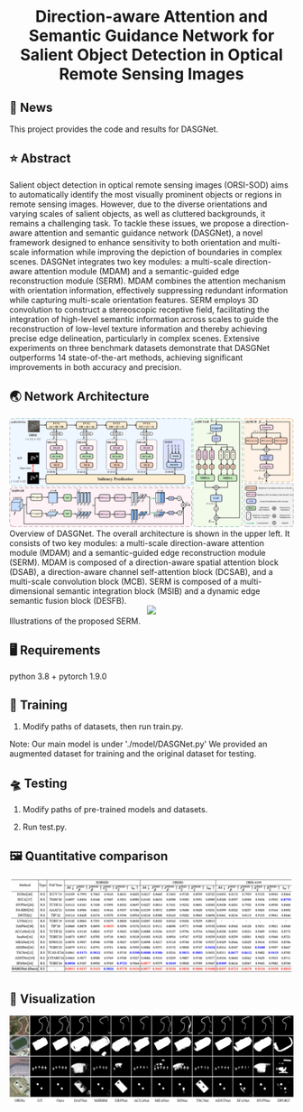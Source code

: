 <div align="center">
<h1>Direction-aware Attention and Semantic Guidance Network for Salient Object Detection in Optical Remote Sensing Images </h1>
</div>

## 📰 News
This project provides the code and results for DASGNet.

## ⭐ Abstract
Salient object detection in optical remote sensing images (ORSI-SOD) aims to automatically identify the most visually prominent objects or regions in remote sensing images. However, due to the diverse orientations and varying scales of salient objects, as well as cluttered backgrounds, it remains a challenging task. To tackle these issues, we propose a direction-aware attention and semantic guidance network (DASGNet), a novel framework designed to enhance sensitivity to both orientation and multi-scale information while improving the depiction of boundaries in complex scenes. DASGNet integrates two key modules: a multi-scale direction-aware attention module (MDAM) and a semantic-guided edge reconstruction module (SERM). MDAM combines the attention mechanism with orientation information, effectively suppressing redundant information while capturing multi-scale orientation features. SERM employs 3D convolution to construct a stereoscopic receptive field, facilitating the integration of high-level semantic information across scales to guide the reconstruction of low-level texture information and thereby achieving precise edge delineation, particularly in complex scenes. Extensive experiments on three benchmark datasets demonstrate that DASGNet outperforms 14 state-of-the-art methods, achieving significant improvements in both accuracy and precision.

## 🌏 Network Architecture
   <div align=center>
   <img src="https://github.com/ICMR-2025/DASGNet/blob/main/images/DASGNet.png">
   </div>
Overview of DASGNet. The overall architecture is shown in the upper left. It consists of two key modules: a multi-scale direction-aware attention module (MDAM) and a semantic-guided edge reconstruction module (SERM). MDAM is composed of a direction-aware spatial attention block (DSAB), a direction-aware channel self-attention block (DCSAB), and a multi-scale convolution block (MCB). SERM is composed of a multi-dimensional semantic integration block (MSIB) and a dynamic edge semantic fusion block (DESFB).

<div align=center>
   <img src="https://github.com/ICMR-2025/DASGNet/blob/main/images/SERM.png">
   </div>
Illustrations of the proposed SERM.
   
## 🖥️ Requirements
   python 3.8 + pytorch 1.9.0
   
## 🚀 Training
   1. Modify paths of datasets, then run train.py.

Note: Our main model is under './model/DASGNet.py'
      We provided an augmented dataset for training and the original dataset for testing.

## 🛸 Testing
   1. Modify paths of pre-trained models and datasets.

   2. Run test.py.

## 🖼️ Quantitative comparison
   <div align=center>
   <img src="https://github.com/ICMR-2025/DASGNet/blob/main/images/table.png">
   </div>
   
## 🌃 Visualization
   <div align=center>
   <img src="https://github.com/ICMR-2025/DASGNet/blob/main/images/Visualization.png">
   </div>
